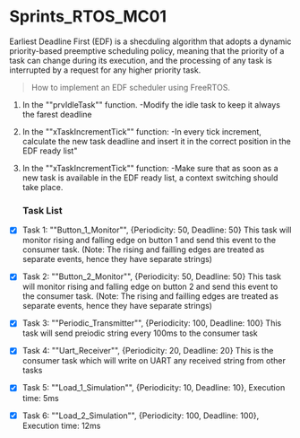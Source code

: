 # Sprints_RTOS_MC01

Earliest Deadline First (EDF) is a shecduling algorithm that adopts a dynamic priority-based preemptive scheduling policy, meaning that the priority of a task can change during its execution, and the processing of any task is interrupted by a request for any higher priority task.


>How to implement an EDF scheduler using FreeRTOS.

1. In the ""prvIdleTask"" function.
   -Modify the idle task to keep it always the farest deadline

2. In the ""xTaskIncrementTick"" function:
   -In every tick increment, calculate the new task deadline and insert it in the correct position in the EDF ready list"

3. In the ""xTaskIncrementTick"" function:
   -Make sure that as soon as a new task is available in the EDF ready list, a context switching should take place.

    ### Task List

- [x] Task 1: ""Button_1_Monitor"", {Periodicity: 50, Deadline: 50}
This task will monitor rising and falling edge on button 1 and send this event to the consumer task. (Note: The rising and failling edges are treated as separate events, hence they have separate strings)

- [x] Task 2: ""Button_2_Monitor"", {Periodicity: 50, Deadline: 50}
This task will monitor rising and falling edge on button 2 and send this event to the consumer task. (Note: The rising and failling edges are treated as separate events, hence they have separate strings)

- [x] Task 3: ""Periodic_Transmitter"", {Periodicity: 100, Deadline: 100}
This task will send preiodic string every 100ms to the consumer task

- [x] Task 4: ""Uart_Receiver"", {Periodicity: 20, Deadline: 20}
This is the consumer task which will write on UART any received string from other tasks

- [x] Task 5: ""Load_1_Simulation"", {Periodicity: 10, Deadline: 10}, Execution time: 5ms

- [x] Task 6: ""Load_2_Simulation"", {Periodicity: 100, Deadline: 100}, Execution time: 12ms

    
